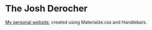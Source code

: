 # The Josh Derocher
[My personal website](http://thejoshderocher.com), created using Materialze.css and Handlebars.
